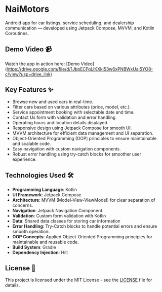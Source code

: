 # NaiMotors
Android app for car listings, service scheduling, and dealership communication — developed using Jetpack Compose, MVVM, and Kotlin Coroutines.

## Demo Video 📹
Watch the app in action here: [Demo Video] (https://drive.google.com/file/d/1JbpECFqLlKXkl53w6xPNBWxUai5YO8-c/view?usp=drive_link)

## Key Features ✨
- Browse new and used cars in real-time.
- Filter cars based on various attributes (price, model, etc.).
- Service appointment booking with selectable date and time.
- Contact Us form with validation and error handling.
- Operating hours and location details displayed.
- Responsive design using Jetpack Compose for smooth UI.
- MVVM architecture for efficient data management and UI separation.
- Object-Oriented Programming (OOP) principles to ensure maintainable and scalable code.
- Easy navigation with custom navigation components.
- Robust error handling using try-catch blocks for smoother user experience.


## Technologies Used 🛠️
- **Programming Language**: Kotlin
- **UI Framework**: Jetpack Compose
- **Architecture**: MVVM (Model-View-ViewModel) for clear separation of concerns.
- **Navigation**: Jetpack Navigation Component
- **Validation**: Custom form validation with Kotlin
- **Data**: Shared data classes for storing car information
- **Error Handling**: Try-Catch blocks to handle potential errors and ensure smooth operation.
- **OOP Concepts**: Applied Object-Oriented Programming principles for maintainable and reusable code.
- **Build System**: Gradle
- **Dependency Injection**: Hilt

## License 📄
This project is licensed under the MIT License - see the [LICENSE](LICENSE) file for details.
